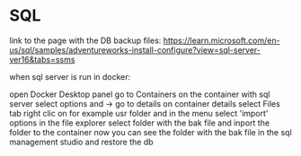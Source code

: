 # SQL

link to the page with the DB backup files:
https://learn.microsoft.com/en-us/sql/samples/adventureworks-install-configure?view=sql-server-ver16&tabs=ssms



when sql server is run in docker:

open Docker Desktop panel
go to Containers
on the container with sql server select options and -> go to details
on container details select Files tab
right clic on for example usr folder and in the menu select 'import' options
in the file explorer select folder with the bak file and inport the folder to the container
now you can see the folder with the bak file in the sql management studio and restore the db
